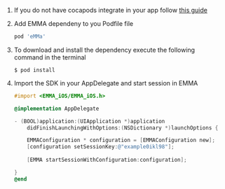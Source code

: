 1. If you do not have cocapods integrate in your app follow [this guide](https://guides.cocoapods.org/using/getting-started.html#toc_3)

2. Add EMMA dependeny to you Podfile file

	```ruby
	pod 'eMMa'
	```
3. To download and install the dependency execute the following command in the terminal

	```
	$ pod install
	```
4. Import the SDK in your AppDelegate and start session in EMMA

	```objective-c 
	#import <EMMA_iOS/EMMA_iOS.h>

	@implementation AppDelegate

	- (BOOL)application:(UIApplication *)application
		didFinishLaunchingWithOptions:(NSDictionary *)launchOptions {
    
	    EMMAConfiguration * configuration = [EMMAConfiguration new];
	    [configuration setSessionKey:@"example0ikl98"];
	    
	    [EMMA startSessionWithConfiguration:configuration];
    
	}
	@end
		
	```